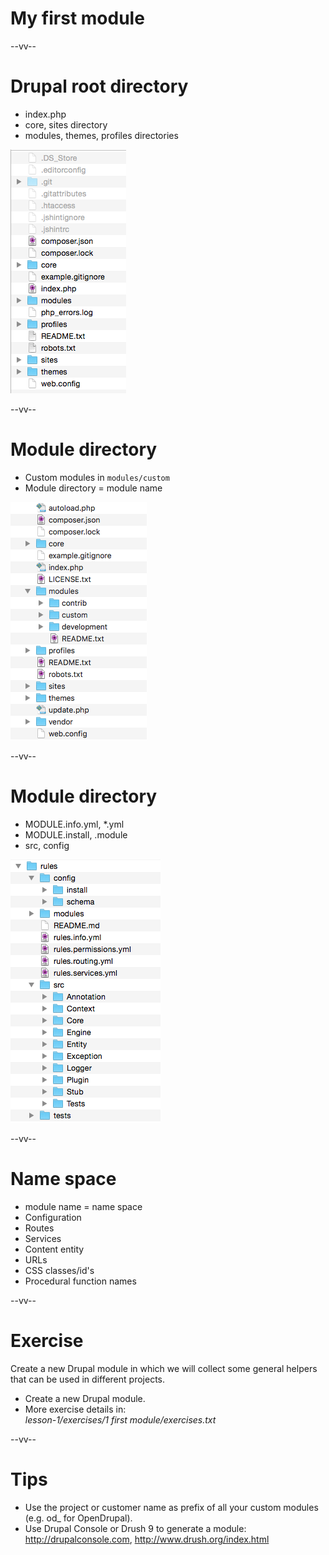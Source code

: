 # My first module

--vv--

# Drupal root directory
- index.php
- core, sites directory
- modules, themes, profiles directories

![Module directories](lesson-1/slides/images/files-drupal-root.png) <!-- .element: style="width: 18%;" -->

--vv--

# Module directory
- Custom modules in `modules/custom`
- Module directory = module name

![Module directories](lesson-1/slides/images/files-root-modules.png) <!-- .element: style="width: 25%;" -->

--vv--

# Module directory
- MODULE.info.yml, *.yml
- MODULE.install, .module
- src, config

![Module directory content](lesson-1/slides/images/files-module.png) <!-- .element: style="width: 22%;" -->

--vv--

# Name space
- module name = name space
- Configuration
- Routes
- Services
- Content entity
- URLs
- CSS classes/id's 
- Procedural function names

--vv--

# Exercise
Create a new Drupal module in which we will collect some general helpers that can be used in different projects.

- Create a new Drupal module.
- More exercise details in: <br>_lesson-1/exercises/1 first module/exercises.txt_

--vv--

# Tips
- Use the project or customer name as prefix of all your custom modules (e.g. od_ for OpenDrupal).
- Use Drupal Console or Drush 9 to generate a module: <br>http://drupalconsole.com, http://www.drush.org/index.html
